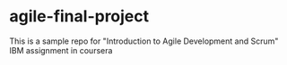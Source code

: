 # agile-final-project
This is a sample repo for "Introduction to Agile Development and Scrum" IBM assignment in coursera
